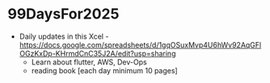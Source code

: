 # 99DaysFor2025
  - Daily updates in this Xcel - https://docs.google.com/spreadsheets/d/1gqOSuxMvp4U6hWv92AqGFlOGzKxDp-KHrmdCnC35J2A/edit?usp=sharing
      - Learn about flutter, AWS, Dev-Ops
      - reading book [each day minimum 10 pages]
        
